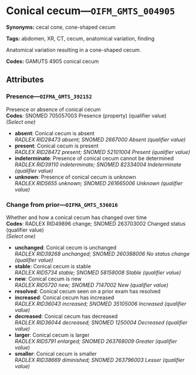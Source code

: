 # Conical cecum—`OIFM_GMTS_004905`

**Synonyms:** cecal cone, cone-shaped cecum

**Tags:** abdomen, XR, CT, cecum, anatomical variation, finding

Anatomical variation resulting in a cone-shaped cecum.

**Codes:** GAMUTS 4905 conical cecum

## Attributes

### Presence—`OIFMA_GMTS_392152`

Presence or absence of conical cecum  
**Codes**: SNOMED 705057003 Presence (property) (qualifier value)  
*(Select one)*

- **absent**: Conical cecum is absent  
_RADLEX RID28473 absent; SNOMED 2667000 Absent (qualifier value)_
- **present**: Conical cecum is present  
_RADLEX RID28472 present; SNOMED 52101004 Present (qualifier value)_
- **indeterminate**: Presence of conical cecum cannot be determined  
_RADLEX RID39110 indeterminate; SNOMED 82334004 Indeterminate (qualifier value)_
- **unknown**: Presence of conical cecum is unknown  
_RADLEX RID5655 unknown; SNOMED 261665006 Unknown (qualifier value)_

### Change from prior—`OIFMA_GMTS_536016`

Whether and how a conical cecum has changed over time  
**Codes**: RADLEX RID49896 change; SNOMED 263703002 Changed status (qualifier value)  
*(Select one)*

- **unchanged**: Conical cecum is unchanged  
_RADLEX RID39268 unchanged; SNOMED 260388006 No status change (qualifier value)_
- **stable**: Conical cecum is stable  
_RADLEX RID5734 stable; SNOMED 58158008 Stable (qualifier value)_
- **new**: Conical cecum is new  
_RADLEX RID5720 new; SNOMED 7147002 New (qualifier value)_
- **resolved**: Conical cecum seen on a prior exam has resolved  
- **increased**: Conical cecum has increased  
_RADLEX RID36043 increased; SNOMED 35105006 Increased (qualifier value)_
- **decreased**: Conical cecum has decreased  
_RADLEX RID36044 decreased; SNOMED 1250004 Decreased (qualifier value)_
- **larger**: Conical cecum is larger  
_RADLEX RID5791 enlarged; SNOMED 263768009 Greater (qualifier value)_
- **smaller**: Conical cecum is smaller  
_RADLEX RID38669 diminished; SNOMED 263796003 Lesser (qualifier value)_